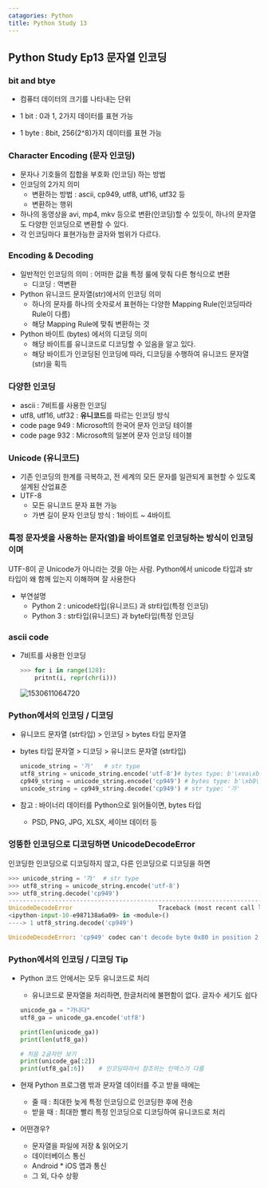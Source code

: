 ```yaml
---
catagories: Python
title: Python Study 13
---
```


## Python Study Ep13 문자열 인코딩

### bit and btye

- 컴퓨터 데이터의 크기를 나타내는 단위

- 1 bit : 0과 1,  2가지 데이터를 표현 가능

- 1 byte : 8bit, 256(2^8)가지 데이터를 표현 가능

  

### Character Encoding (문자 인코딩)

- 문자나 기호들의 집합을 부호화 (인코딩) 하는 방법
- 인코딩의 2가지 의미
  - 변환하는 방법 : ascii, cp949, utf8, utf16, utf32 등
  - 변환하는 행위
- 하나의 동영상을 avi, mp4, mkv 등으로 변환(인코딩)할 수 있듯이, 하나의 문자열도 다양한 인코딩으로 변환할 수 있다.
- 각 인코딩마다 표현가능한 글자와 범위가 다르다.



### Encoding & Decoding

- 일반적인 인코딩의 의미 : 어떠한 값을 특정 룰에 맞춰 다른 형식으로 변환
  - 디코딩 : 역변환
- Python 유니코드 문자열(str)에서의 인코딩 의미
  - 하나의 문자를 하나의 숫자로서 표현하는 다양한 Mapping Rule(인코딩따라 Rule이 다름)
  - 해당 Mapping Rule에 맞춰 변환하는 것
- Python 바이트 (bytes) 에서의 디코딩 의미
  - 해당 바이트를 유니코드로 디코딩할 수 있음을 알고 있다.
  - 해당 바이트가 인코딩된 인코딩에 따라, 디코딩을 수행하여 유니코드 문자열(str)을 획득



### 다양한 인코딩

- ascii : 7비트를 사용한 인코딩
- utf8, utf16, utf32 : **유니코드**를 따르는 인코딩 방식
- code page 949 : Microsoft의 한국어 문자 인코딩 테이블
- code page 932 : Microsoft의 일본어 문자 인코딩 테이블



### Unicode (유니코드)

- 기존 인코딩의 한계를 극복하고, 전 세계의 모든 문자를 일관되게 표현할 수 있도록 설계된 산업표준
- UTF-8
  - 모든 유니코드 문자 표현 가능
  - 가변 길이 문자 인코딩 방식 : 1바이트 ~ 4바이트

### 특정 문자셋을 사용하는 문자(열)을 바이트열로 인코딩하는 방식이 인코딩이며

UTF-8이 곧 Unicode가 아니라는 것을 아는 사람. Python에서 unicode 타입과 str 타입이 왜 함께 있는지 이해하며 잘 사용한다

- 부연설명
  - Python 2 : unicode타입(유니코드) 과 str타입(특정 인코딩)
  - Python 3 : str타입(유니코드) 과 byte타입(특정 인코딩



### ascii code

- 7비트를 사용한 인코딩

  ```python
  >>> for i in range(128):
      pritnt(i, repr(chr(i)))
  ```

  ![1530611064720](C:\Users\YANGUK\AppData\Local\Temp\1530611064720.png)



### Python에서의 인코딩 / 디코딩

- 유니코드 문자열 (str타입) > 인코딩 > bytes 타입 문자열

- bytes 타입 문자열 > 디코딩 > 유니코드 문자열 (str타입)

  ```python
  unicode_string = '가'   # str type
  utf8_string = unicode_string.encode('utf-8')# bytes type: b'\xea\xb0\x80'
  cp949_string = unicode_string.encode('cp949') # bytes type: b'\xb0\xa1'
  unicode_string = cp949_string.decode('cp949') # str type: '가'
  ```

- 참고 : 바이너리 데이터를 Python으로 읽어들이면, bytes 타입

  - PSD, PNG, JPG, XLSX, 세이브 데이터 등



### 엉뚱한 인코딩으로 디코딩하면 UnicodeDecodeError

인코딩한 인코딩으로 디코딩하지 않고, 다른 인코딩으로 디코딩을 하면

```python
>>> unicode_string = '가'  # str type
>>> utf8_string = unicode_string.encode('utf-8')
>>> utf8_string.decode('cp949')
---------------------------------------------------------------------------
UnicodeDecodeError                        Traceback (most recent call last)
<ipython-input-10-e987138a6a09> in <module>()
----> 1 utf8_string.decode('cp949')

UnicodeDecodeError: 'cp949' codec can't decode byte 0x80 in position 2: incomplete multibyte sequence

```



### Python에서의 인코딩 / 디코딩 Tip

- Python 코드 안에서는 모두 유니코드로 처리

  - 유니코드로 문자열을 처리하면, 한글처리에 불편함이 없다. 글자수 세기도 쉽다

  ```python
  unicode_ga = "가나다"
  utf8_ga = unicode_ga.encode('utf8')
  
  print(len(unicode_ga))
  print(len(utf8_ga))
  
  # 처음 2글자만 보기
  print(unicode_ga[:2])
  print(utf8_ga[:6])    # 인코딩따라서 참조하는 인덱스가 다름
  ```

- 현재 Python 프로그램 밖과 문자열 데이터를 주고 받을 때에는

  - 줄 때 : 최대한 늦게 특정 인코딩으로 인코딩한 후에 전송
  - 받을 때 : 최대한 빨리 특정 인코딩으로 디코딩하여 유니코드로 처리

- 어떤경우?

  - 문자열을 파일에 저장 & 읽어오기
  - 데이터베이스 통신
  - Android * iOS 앱과 통신
  - 그 외, 다수 상황
